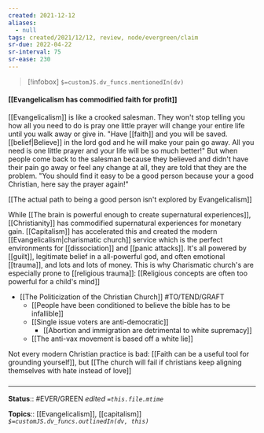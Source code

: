 ```yaml
---
created: 2021-12-12 
aliases:
  - null
tags: created/2021/12/12, review, node/evergreen/claim
sr-due: 2022-04-22
sr-interval: 75
sr-ease: 230
---
```

> [!infobox]
`$=customJS.dv_funcs.mentionedIn(dv)`

#### [[Evangelicalism has commodified faith for profit]] 

[[Evangelicalism]] is like a crooked salesman. They won't stop telling you how all you need to do is pray one little prayer will change your entire life until you walk away or give in.
"Have [[faith]] and you will be saved. [[belief|Believe]] in the lord god and he will make your pain go away. All you need is one little prayer and your life will be so much better!"
But when people come back to the salesman because they believed and didn't have their pain go away or feel any change at all, they are told that they are the problem. 
"You should find it easy to be a good person because your a good Christian,
here say the prayer again!" 

[[The actual path to being a good person isn't explored by Evangelicalism]]

While [[The brain is powerful enough to create supernatural experiences]], [[Christianity]] has commodified supernatural experiences for monetary gain. [[Capitalism]] has accelerated this and created the modern [[Evangelicalism|charismatic church]] service which is the perfect environments for [[dissociation]] and [[panic attacks]]. It's all powered by [[guilt]], legitimate belief in a all-powerful god, and often emotional [[trauma]], and lots and lots of money. This is why Charismatic church's are especially prone to [[religious trauma]]: [[Religious concepts are often too powerful for a child's mind]] 

- [[The Politicization of the Christian Church]] #TO/TEND/GRAFT 
	- [[People have been conditioned to believe the bible has to be infallible]]
	- [[Single issue voters are anti-democratic]]
		- [[Abortion and immigration are detrimental to white supremacy]]
	- [[The anti-vax movement is based off a white lie]]

Not every modern Christian practice is bad: [[Faith can be a useful tool for grounding yourself]], but 
[[The church will fail if christians keep aligning themselves with hate instead of love]]

### <hr class="footnote"/>

**Status**:: #EVER/GREEN 
*edited `=this.file.mtime`*

**Topics**::  [[Evangelicalism]], [[capitalism]]
*`$=customJS.dv_funcs.outlinedIn(dv, this)`*
